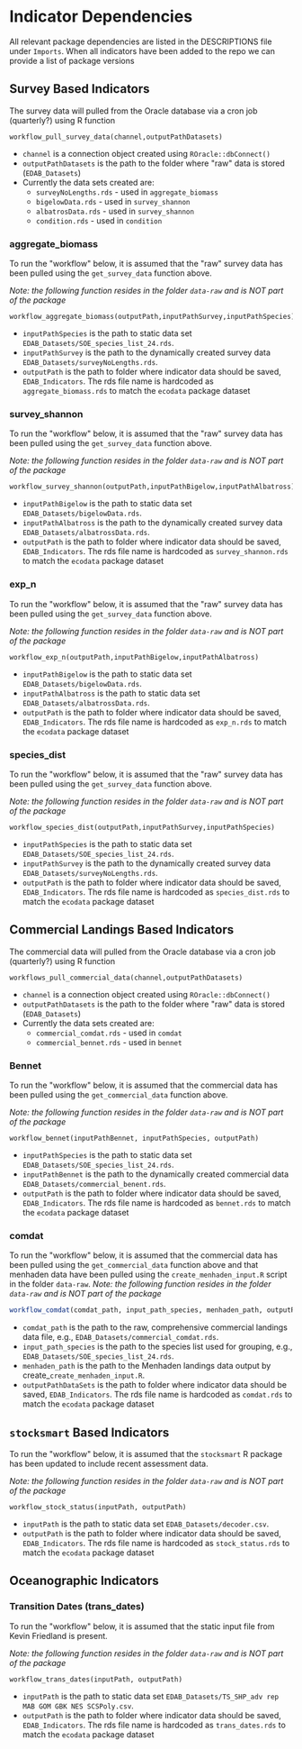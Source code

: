 # Indicator Dependencies

All relevant package dependencies are listed in the DESCRIPTIONS file under `Imports`.
When all indicators have been added to the repo we can provide a list of package versions

## Survey Based Indicators

The survey data will pulled from the Oracle database via a cron job (quarterly?) using R function

```
workflow_pull_survey_data(channel,outputPathDatasets)
```

* `channel` is a connection object created using `ROracle::dbConnect()`
* `outputPathDatasets` is the path to the folder where "raw" data is stored (`EDAB_Datasets`)
* Currently the data sets created are:
  - `surveyNoLengths.rds` - used in `aggregate_biomass`
  - `bigelowData.rds` - used in `survey_shannon`
  - `albatrosData.rds` - used in `survey_shannon`
  - `condition.rds` - used in `condition`

### aggregate_biomass

To run the "workflow" below, it is assumed that the "raw" survey data has been pulled using the 
`get_survey_data` function above.

*Note: the following function resides in the folder `data-raw` and is NOT part of the package*

```
workflow_aggregate_biomass(outputPath,inputPathSurvey,inputPathSpecies)
```

* `inputPathSpecies` is the path to static data set `EDAB_Datasets/SOE_species_list_24.rds`.
* `inputPathSurvey` is the path to the dynamically created survey data `EDAB_Datasets/surveyNoLengths.rds`. 
* `outputPath` is the path to folder where indicator data should be saved, `EDAB_Indicators`.
The rds file name is hardcoded as `aggregate_biomass.rds` to match the `ecodata` package dataset

### survey_shannon

To run the "workflow" below, it is assumed that the "raw" survey data has been pulled using the 
`get_survey_data` function above.

*Note: the following function resides in the folder `data-raw` and is NOT part of the package*

```
workflow_survey_shannon(outputPath,inputPathBigelow,inputPathAlbatross)
```

* `inputPathBigelow` is the path to static data set `EDAB_Datasets/bigelowData.rds`.
* `inputPathAlbatross` is the path to the dynamically created survey data `EDAB_Datasets/albatrossData.rds`. 
* `outputPath` is the path to folder where indicator data should be saved, `EDAB_Indicators`.
The rds file name is hardcoded as `survey_shannon.rds` to match the `ecodata` package dataset

### exp_n

To run the "workflow" below, it is assumed that the "raw" survey data has been pulled using the 
`get_survey_data` function above.

*Note: the following function resides in the folder `data-raw` and is NOT part of the package*

```
workflow_exp_n(outputPath,inputPathBigelow,inputPathAlbatross)
```

* `inputPathBigelow` is the path to static data set `EDAB_Datasets/bigelowData.rds`.
* `inputPathAlbatross` is the path to static data set `EDAB_Datasets/albatrossData.rds`. 
* `outputPath` is the path to folder where indicator data should be saved, `EDAB_Indicators`.
The rds file name is hardcoded as `exp_n.rds` to match the `ecodata` package dataset

### species_dist

To run the "workflow" below, it is assumed that the "raw" survey data has been pulled using the 
`get_survey_data` function above.

*Note: the following function resides in the folder `data-raw` and is NOT part of the package*

```
workflow_species_dist(outputPath,inputPathSurvey,inputPathSpecies)
```

* `inputPathSpecies` is the path to static data set `EDAB_Datasets/SOE_species_list_24.rds`.
* `inputPathSurvey` is the path to the dynamically created survey data `EDAB_Datasets/surveyNoLengths.rds`. 
* `outputPath` is the path to folder where indicator data should be saved, `EDAB_Indicators`.
The rds file name is hardcoded as `species_dist.rds` to match the `ecodata` package dataset

## Commercial Landings Based Indicators

The commercial data will pulled from the Oracle database via a cron job (quarterly?) using R function

```
workflows_pull_commercial_data(channel,outputPathDatasets)
```

* `channel` is a connection object created using `ROracle::dbConnect()`
* `outputPathDatasets` is the path to the folder where "raw" data is stored (`EDAB_Datasets`)
* Currently the data sets created are:
  - `commercial_comdat.rds` - used in `comdat`
  - `commercial_bennet.rds` - used in `bennet`


### Bennet

To run the "workflow" below, it is assumed that the commercial data has been pulled using the 
`get_commercial_data` function above.

*Note: the following function resides in the folder `data-raw` and is NOT part of the package*

```
workflow_bennet(inputPathBennet, inputPathSpecies, outputPath)
```

* `inputPathSpecies` is the path to static data set `EDAB_Datasets/SOE_species_list_24.rds`.
* `inputPathBennet` is the path to the dynamically created commercial data `EDAB_Datasets/commercial_benent.rds`. 
* `outputPath` is the path to folder where indicator data should be saved, `EDAB_Indicators`.
The rds file name is hardcoded as `bennet.rds` to match the `ecodata` package dataset


### comdat

To run the "workflow" below, it is assumed that the commercial data has been pulled using the 
`get_commercial_data` function above and that menhaden data have been pulled using the 
`create_menhaden_input.R` script in the folder `data-raw`.
*Note: the following function resides in the folder `data-raw` and is NOT part of the package*

```R
workflow_comdat(comdat_path, input_path_species, menhaden_path, outputPathDataSets)
```

* `comdat_path` is the path to the raw, comprehensive commercial landings data file, e.g., `EDAB_Datasets/commercial_comdat.rds`.
* `input_path_species` is the path to the species list used for grouping, e.g., `EDAB_Datasets/SOE_species_list_24.rds`.
* `menhaden_path` is the path to the Menhaden landings data output by create_`create_menhaden_input.R`.
* `outputPathDataSets` is the path to folder where indicator data should be saved, `EDAB_Indicators`.
The rds file name is hardcoded as `comdat.rds` to match the `ecodata` package dataset

## `stocksmart` Based Indicators

To run the "workflow" below, it is assumed that the `stocksmart` R package has been updated to include recent assessment data.

*Note: the following function resides in the folder `data-raw` and is NOT part of the package*

```
workflow_stock_status(inputPath, outputPath)
```

* `inputPath` is the path to static data set `EDAB_Datasets/decoder.csv`.
* `outputPath` is the path to folder where indicator data should be saved, `EDAB_Indicators`.
The rds file name is hardcoded as `stock_status.rds` to match the `ecodata` package dataset


## Oceanographic Indicators

### Transition Dates (trans_dates)

To run the "workflow" below, it is assumed that the static input file from Kevin Friedland is present.

*Note: the following function resides in the folder `data-raw` and is NOT part of the package*


```
workflow_trans_dates(inputPath, outputPath)
```

* `inputPath` is the path to static data set `EDAB_Datasets/TS_SHP_adv rep MAB GOM GBK NES SCSPoly.csv`.
* `outputPath` is the path to folder where indicator data should be saved, `EDAB_Indicators`.
The rds file name is hardcoded as `trans_dates.rds` to match the `ecodata` package dataset
